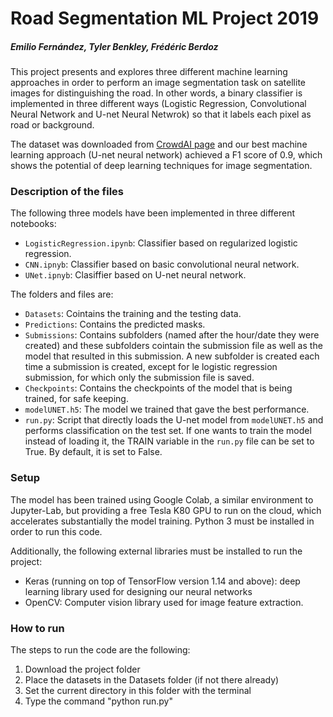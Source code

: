 # Road Segmentation ML Project 2019
##### Emilio Fernández, Tyler Benkley, Frédéric Berdoz

This project presents and explores three different machine learning approaches in order to perform an image segmentation task on satellite images for distinguishing the road. In other words, a binary classifier is implemented in three different ways (Logistic Regression, Convolutional Neural Network and U-net Neural Netwrok) so that it labels each pixel as road or background. 

The dataset was downloaded from [CrowdAI page](https://www.crowdai.org/challenges/epfl-ml-road-segmentation) and our best machine learning approach (U-net neural network) achieved a F1 score of 0.9, which shows the potential of deep learning techniques for image segmentation.


### Description of the files

The following three models have been implemented in three different notebooks:

+ `LogisticRegression.ipynb`: Classifier based on regularized logistic regression. 
+ `CNN.ipnyb`: Classifier based on basic convolutional neural network.
+ `UNet.ipnyb`: Clasiffier based on U-net neural network.

The folders and files are:

+ `Datasets`: Cointains the training and the testing data.
+ `Predictions`: Contains the predicted masks.
+ `Submissions`: Contains subfolders (named after the hour/date they were created) and these subfolders cointain the submission file as well as the model that resulted in this submission. A new subfolder is created each time a submission is created, except for le logistic regression submission, for which only the submission file is saved.
+ `Checkpoints`: Contains the checkpoints of the model that is being trained, for safe keeping.
+ `modelUNET.h5`: The model we trained that gave the best performance.
+ `run.py`:  Script that directly loads the U-net model from `modelUNET.h5` and performs classification on the test set. If one wants to train the model instead of loading it, the TRAIN variable in the `run.py` file can be set to True. By default, it is set to False.


### Setup

The model has been trained using Google Colab, a similar environment to Jupyter-Lab, but providing a free Tesla K80 GPU to run on the cloud, which accelerates substantially the model training. Python 3 must be installed in order to run this code.

Additionally, the following external libraries must be installed to run the project:

- Keras (running on top of TensorFlow version 1.14 and above): deep learning library used for designing our neural networks
- OpenCV: Computer vision library used for image feature extraction.

### How to run

The steps to run the code are the following:

1) Download the project folder
2) Place the datasets in the Datasets folder (if not there already) 
3) Set the current directory in this folder with the terminal
4) Type the command "python run.py"
